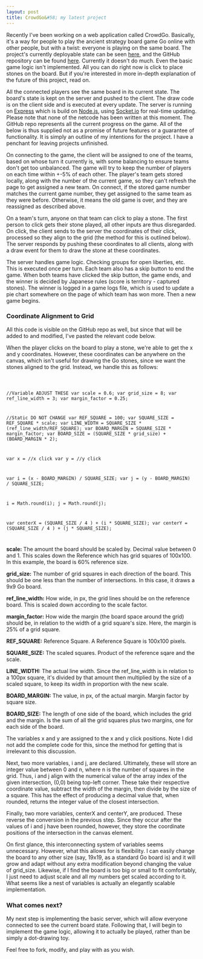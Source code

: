 ```yaml
---
layout: post
title: CrowdGo&#58; my latest project
---
```

Recently I've been working on a web application called CrowdGo. Basically, it's a way for people to play the ancient strategy board game Go online with other people, but with a twist: everyone is playing on the same board. The project's currently deployable state can be seen [here](/crowdgo/), and the GitHub repository can be found [here](https://github.com/darkfire613/crowdgo/). Currently it doesn't do much. Even the basic game logic isn't implemented. All you can do right now is click to place stones on the board. But if you're interested in more in-depth explanation of the future of this project, read on.

All the connected players see the same board in its current state. The board's state is kept on the server and pushed to the client. The draw code is on the client side and is executed at every update. The server is running on [Express](http://expressjs.com) which is build on [Node.js](http://nodejs.org), using [Socket.io](http://socket.io) for real-time updating. Please note that none of the netcode has been written at this moment. The GitHub repo represents all the current progress on the game. All of the below is thus supplied not as a promise of future features or a guarantee of functionality. It is simply an outline of my intentions for the project. I have a penchant for leaving projects unfinished.

On connecting to the game, the client will be assigned to one of the teams, based on whose turn it currently is, with some balancing to ensure teams don't get too unbalanced. The game will try to keep the number of players on each time within +-5% of each other. The player's team gets stored locally, along with the number of the current game, so they can't refresh the page to get assigned a new team. On connect, if the stored game number matches the current game number, they get assigned to the same team as they were before. Otherwise, it means the old game is over, and they are reassigned as described above.

On a team's turn, anyone on that team can click to play a stone. The first person to click gets their stone played, all other inputs are thus disregarded. On click, the client sends to the server the coordinates of their click, processed so they align to the grid (the method for this is outlined below). The server responds by pushing these coordinates to all clients, along with a draw event for them to draw the stone at these coordinates.

The server handles game logic. Checking groups for open liberties, etc. This is executed once per turn. Each team also has a skip button to end the game. When both teams have clicked the skip button, the game ends, and the winner is decided by Japanese rules (score is territory - captured stones). The winner is logged in a game logs file, which is used to update a pie chart somewhere on the page of which team has won more. Then a new game begins.

### Coordinate Alignment to Grid

All this code is visible on the GitHub repo as well, but since that will be added to and modified, I've pasted the relevant code below.

When the player clicks on the board to play a stone, we're able to get the x and y coordinates. However, these coordinates can be anywhere on the canvas, which isn't useful for drawing the Go stones, since we want the stones aligned to the grid. Instead, we handle this as follows:

<code class="javascript">

//Variable ADJUST THESE
var scale = 0.6;
var grid_size = 8;
var ref_line_width = 3;
var margin_factor = 0.25;

//Static DO NOT CHANGE
var REF_SQUARE = 100;
var SQUARE_SIZE = REF_SQUARE * scale;
var LINE_WIDTH = SQUARE_SIZE * (ref_line_width/REF_SQUARE);
var BOARD_MARGIN = SQUARE_SIZE * margin_factor;
var BOARD_SIZE = (SQUARE_SIZE * grid_size) + (BOARD_MARGIN * 2);

var x = //x click
var y = //y click

var i = (x - BOARD_MARGIN) / SQUARE_SIZE;
var j = (y - BOARD_MARGIN) / SQUARE_SIZE;

i = Math.round(i);
j = Math.round(j);

var centerX = (SQUARE_SIZE / 4 ) + (i * SQUARE_SIZE);
var centerY = (SQUARE_SIZE / 4 ) + (j * SQUARE_SIZE);

</code>

**scale:** The amount the board should be scaled by. Decimal value between 0 and 1. This scales down the Reference which has grid squares of 100x100. In this example, the board is 60% reference size.

**grid_size:** The number of grid squares in each direction of the board. This should be one less than the number of intersections. In this case, it draws a 9x9 Go board.

**ref_line_width:** How wide, in px, the grid lines should be on the reference board. This is scaled down according to the scale factor.

**margin_factor:** How wide the margin (the board space around the grid) should be, in relation to the width of a grid square's size. Here, the margin is 25% of a grid square.

**REF_SQUARE:** Reference Square. A Reference Square is 100x100 pixels.

**SQUARE_SIZE:** The scaled squares. Product of the reference sqare and the scale.

**LINE_WIDTH:** The actual line width. Since the ref_line_width is in relation to a 100px square, it's divided by that amount then multiplied by the size of a scaled square, to keep its width in proportion with the new scale.

**BOARD_MARGIN:** The value, in px, of the actual margin. Margin factor by square size.

**BOARD_SIZE:** The length of one side of the board, which includes the grid and the margin. Is the sum of all the grid squares plus two margins, one for each side of the board.

The variables x and y are assigned to the x and y click positions. Note I did not add the complete code for this, since the method for getting that is irrelevant to this discussion.

Next, two more variables, i and j, are declared. Ultimately, these will store an integer value between 0 and n, where n is the number of squares in the grid. Thus, i and j align with the numerical value of the array index of the given intersection, (0,0) being top-left corner. These take their respective coordinate value, subtract the width of the margin, then divide by the size of a square. This has the effect of producing a decimal value that, when rounded, returns the integer value of the closest intersection.

Finally, two more variables, centerX and centerY, are produced. These reverse the conversion in the previous step. Since they occur after the values of i and j have been rounded, however, they store the coordinate positions of the intersection in the canvas element.

On first glance, this interconnecting system of variables seems unnecessary. However, what this allows for is flexibility. I can easily change the board to any other size (say, 19x19, as a standard Go board is) and it will grow and adapt without any extra modification beyond changing the value of grid_size. Likewise, if I find the board is too big or small to fit comfortably, I just need to adjust scale and all my numbers get scaled according to it. What seems like a nest of variables is actually an elegantly scalable implementation.

### What comes next?

My next step is implementing the basic server, which will allow everyone connected to see the current board state. Following that, I will begin to implement the game logic, allowing it to actually be played, rather than be simply a dot-drawing toy.

Feel free to fork, modify, and play with as you wish.
